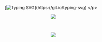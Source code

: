   ⠀⠀⠀ ⠀⠀ ⠀  ⠀⠀⠀ ⠀⠀ ⠀ ⠀⠀⠀      <p align="center" > 
  [![Typing SVG](https://readme-typing-svg.demolab.com?font=WDXL+Lubrifont+TC&pause=1000&color=E18343F8&background=BDB3863B&multiline=true&width=435&lines=I+had+this+innate+desire+to+kiss+him%2C;I+wondered+if+his+lips+tasted+of+sulfur.)](https://git.io/typing-svg) </p> 
   ⠀
<p align="center"> <img src=https://files.catbox.moe/zt2epl.png /></a>


  ⠀⠀⠀ ⠀⠀ ⠀  ⠀⠀⠀ ⠀⠀ ⠀ ⠀⠀⠀      <p align="center">
  ![](https://komarev.com/ghpvc/?username=wootery&color=FF9B45&style=flat&label=Visitors)
</p>  ⠀⠀



